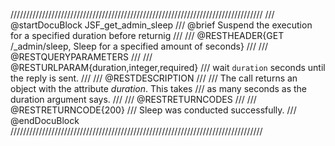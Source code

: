////////////////////////////////////////////////////////////////////////////////
/// @startDocuBlock JSF_get_admin_sleep
/// @brief Suspend the execution for a specified duration before returnig
///
/// @RESTHEADER{GET /_admin/sleep, Sleep for a specified amount of seconds}
///
/// @RESTQUERYPARAMETERS
///
/// @RESTURLPARAM{duration,integer,required}
/// wait `duration` seconds until the reply is sent.
///
/// @RESTDESCRIPTION
///
/// The call returns an object with the attribute *duration*. This takes
/// as many seconds as the duration argument says.
///
/// @RESTRETURNCODES
///
/// @RESTRETURNCODE{200}
/// Sleep was conducted successfully.
/// @endDocuBlock
////////////////////////////////////////////////////////////////////////////////